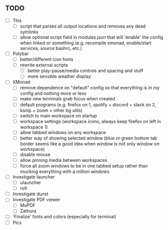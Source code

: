 ## TODO

- [ ] This
	- [ ] script that parses all output locations and removes any dead symlinks
	- [ ] allow optional script field in modules.json that will 'enable' the config when linked or something (e.g. recompile xmonad, enable/start services, source bashrc, etc.)
- [ ] Polybar
	- [ ] better/different icon fonts
	- [ ] rewrite external scripts
		- [ ] better play-pause/media controls and spacing and stuff
		- [ ] more sensible weather display
- [ ] XMonad
	- [ ] remove dependence on "default" config so that everything is in my config and nothing more or less
	- [ ] make new terminals grab focus when created
	- [ ] default programs (e.g. firefox on 1, spotify + discord + slack on 2, ksnip + zoom + other bg utils)
	- [ ] switch to main workspace on startup
	- [ ] workspace settings (workspace icons, always keep firefox on left in workspace 1)
	- [ ] allow tabbed windows on any workspace
	- [ ] better way of showing selected window (blue or green bottom tab border seems like a good idea when window is not only window on workspace)
	- [ ] disable mouse
	- [ ] allow pinning media between workspaces
	- [ ] force all zoom windows to be in one tabbed setup rather than mucking everything with a million windows
- [ ] Investigate launcher
	- [ ] ulauncher
	- [ ] rofi
- [ ] Investigate dunst
- [ ] Investigate PDF viewer
	- [ ] MuPDF
	- [ ] Zathura
- [ ] 'Finalize' fonts and colors (especially for terminal)
- [ ] Pics
